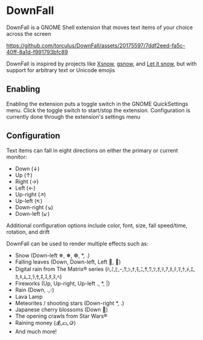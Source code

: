 # DownFall
DownFall is a GNOME Shell extension that moves text items of your choice across the screen  

https://github.com/torculus/DownFall/assets/20175597/7ddf2eed-fa5c-40ff-8a1d-f991793bfc89

DownFall is inspired by projects like [Xsnow](https://sourceforge.net/projects/xsnow/), [gsnow](https://extensions.gnome.org/extension/1156/gsnow/), and [Let it snow](https://bitbucket.org/matban/let-it-snow/src/master/), but with support for arbitrary text or Unicode emojis

## Enabling
Enabling the extension puts a toggle switch in the GNOME QuickSettings menu. Click the toggle switch to start/stop the extension. Configuration is currently done through the extension's settings menu

## Configuration
Text items can fall in eight directions on either the primary or current monitor:  
* Down (↓)
* Up (↑)
* Right (→)
* Left (←)
* Up-right (↗)
* Up-left (↖)
* Down-right (↘)
* Down-left (↙)

Additional configuration options include color, font, size, fall speed/time, rotation, and drift

DownFall can be used to render multiple effects such as:  
* Snow (Down-left ❄, ❅, ❆, *, .)
* Falling leaves (Down, Down-left, Left 🍁️, 🍂️)
* Digital rain from The Matrix® series (ﾊ,ﾐ,ﾋ,ｰ,ｳ,ｼ,ﾅ,ﾓ,ﾆ,ｻ,ﾜ,ﾂ,ｵ,ﾘ,ｱ,ﾎ,ﾃ,ﾏ,ｹ,ﾒ,ｴ,ｶ,ｷ,ﾑ,ﾕ,ﾗ,ｾ,ﾈ,ｽ,ﾀ,ﾇ,ﾍ)
* Fireworks (Up, Up-right, Up-left ., *, |)
* Rain (Down, .,💧️)
* Lava Lamp
* Meteorites / shooting stars (Down-right *, .)
* Japanese cherry blossoms (Down 🌸️)
* The opening crawls from Star Wars®
* Raining money (💰️,💵️,🪙️)
* And much more!

